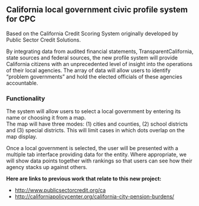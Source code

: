 
## California local government civic profile system for CPC
Based on the California Credit Scoring System originally developed by Public Sector Credit  Solutions.

By integrating data from audited financial statements, TransparentCalifornia, state sources and federal
sources, the new profile system will provide California citizens with an unprecedented level of insight 
into the operations of their local agencies. The array of data will allow users to identify “problem 
governments” and hold the elected officials of these agencies accountable.

### Functionality

The system will allow users to select a local government by entering its name or choosing it from a map.  
The map will have three modes: (1) cities and counties, (2) school districts and (3) special districts.  This 
will limit cases in which dots overlap on the map display.

Once a local government is selected, the user will be presented with a multiple tab interface providing 
data for the entity.  Where appropriate, we will show data points together with rankings so that users 
can see how their agency stacks up against others.


**Here are links to previous work that relate to this new project:**
*  http://www.publicsectorcredit.org/ca <br>
*  http://californiapolicycenter.org/california-city-pension-burdens/
